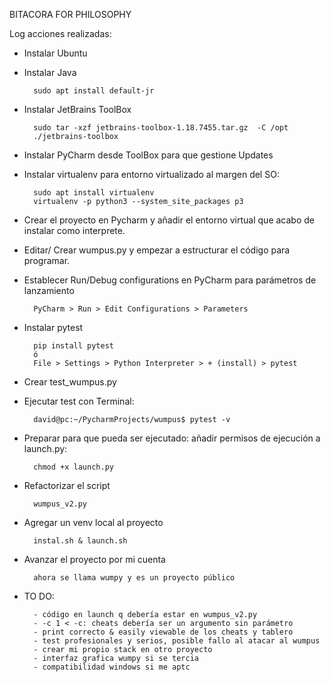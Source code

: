 BITACORA FOR PHILOSOPHY

Log acciones realizadas:

- Instalar Ubuntu

- Instalar Java

        sudo apt install default-jr
	
- Instalar JetBrains ToolBox

        sudo tar -xzf jetbrains-toolbox-1.18.7455.tar.gz  -C /opt
        ./jetbrains-toolbox
	
- Instalar PyCharm desde ToolBox para que gestione Updates

- Instalar virtualenv para entorno virtualizado al margen del SO:

        sudo apt install virtualenv
        virtualenv -p python3 --system_site_packages p3
	
- Crear el proyecto en Pycharm y añadir el entorno virtual que acabo de instalar como interprete.

- Editar/ Crear wumpus.py y empezar a estructurar el código para programar.

- Establecer Run/Debug configurations en PyCharm para parámetros de lanzamiento

        PyCharm > Run > Edit Configurations > Parameters
    
- Instalar pytest
    
        pip install pytest
        ó
        File > Settings > Python Interpreter > + (install) > pytest
    
- Crear test_wumpus.py

- Ejecutar test con Terminal:
    
        david@pc:~/PycharmProjects/wumpus$ pytest -v
    
- Preparar para que pueda ser ejecutado: añadir permisos de ejecución a launch.py:

        chmod +x launch.py

- Refactorizar el script 

        wumpus_v2.py        

- Agregar un venv local al proyecto

        instal.sh & launch.sh
  
- Avanzar el proyecto por mi cuenta

        ahora se llama wumpy y es un proyecto público

- TO DO:
        
        - código en launch q debería estar en wumpus_v2.py
        - -c 1 < -c: cheats debería ser un argumento sin parámetro
        - print correcto & easily viewable de los cheats y tablero
        - test profesionales y serios, posible fallo al atacar al wumpus
        - crear mi propio stack en otro proyecto
        - interfaz grafica wumpy si se tercia
        - compatibilidad windows si me aptc